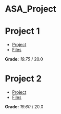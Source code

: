 # ASA_Project

# Project 1

- [Project](Proj1/p1.pdf)
- [Files](Proj1/)

**Grade:** _19.75_ / 20.0

# Project 2

- [Project](Proj2/p2.pdf)
- [Files](Proj2/)

**Grade:** _19.60_ / 20.0

